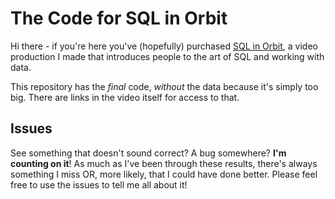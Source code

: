 # The Code for SQL in Orbit

Hi there - if you're here you've (hopefully) purchased [SQL in Orbit](https://sql.bigmachine.io), a video production I made that introduces people to the art of SQL and working with data. 

This repository has the _final_ code, _without_ the data because it's simply too big. There are links in the video itself for access to that.

## Issues

See something that doesn't sound correct? A bug somewhere? **I'm counting on it**! As much as I've been through these results, there's always something I miss OR, more likely, that I could have done better. Please feel free to use the issues to tell me all about it!